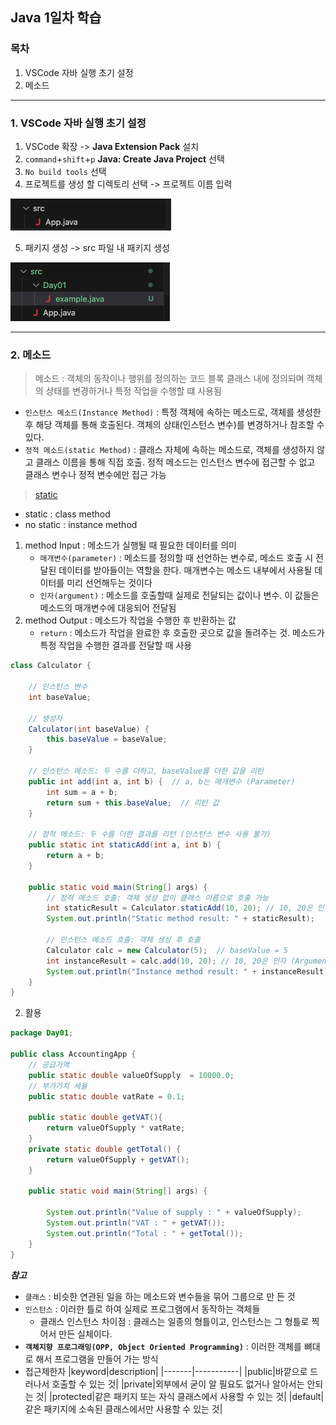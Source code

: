 ## Java 1일차 학습

### 목차
1. VSCode 자바 실행 초기 설정
2. 메소드
----

### 1. VSCode 자바 실행 초기 설정

1. VSCode 확장 -> **Java Extension Pack** 설치
2. `command`+`shift`+`p` **Java: Create Java Project** 선택
3. `No build tools` 선택 
4. 프로젝트를 생성 할 디렉토리 선택 -> 프로젝트 이름 입력

![img01_png](/images/markdown/Day01/img01.png)

5. 패키지 생성 -> src 파일 내 패키지 생성

![img02_png](/images/markdown/Day01/img02.png)

---

### 2. 메소드
> 메소드 : 객체의 동작이나 행위를 정의하는 코드 블록
> 클래스 내에 정의되며 객체의 상태를 변경하거나 특정 작업을 수행할 떄 사용됨
- `인스턴스 메소드(Instance Method)` : 특정 객체에 속하는 메소드로, 객체를 생성한 후 해당 객체를 통해 호출된다. 객체의 상태(인스턴스 변수)를 변경하거나 참조할 수 있다.
- `정적 메소드(static Method)` : 클래스 자체에 속하는 메소드로, 객체를 생성하지 않고 클래스 이름을 통해 직접 호출. 정적 메소드는 인스턴스 변수에 접근할 수 없고 클래스 변수나 정적 변수에만 접근 가능
> [static]()
- static : class method
- no static : instance method
1. method Input : 메소드가 실행될 때 필요한 데이터를 의미
    - `매개변수(parameter)` : 메소드를 정의할 때 선언하는 변수로, 메소드 호출 시 전달된 데이터를 받아들이는 역할을 한다. 매개변수는 메소드 내부에서 사용될 데이터를 미리 선언해두는 것이다
    - `인자(argument)` : 메소드를 호출할때 실제로 전달되는 값이나 변수. 이 값들은 메소드의 매개변수에 대응되어 전달됨
2. method Output : 메소드가 작업을 수행한 후 반환하는 값
    - `return` : 메소드가 작업을 완료한 후 호출한 곳으로 값을 돌려주는 것. 메소드가 특정 작업을 수행한 결과를 전달할 때 사용


```java
class Calculator {

    // 인스턴스 변수
    int baseValue;

    // 생성자
    Calculator(int baseValue) {
        this.baseValue = baseValue;
    }

    // 인스턴스 메소드: 두 수를 더하고, baseValue를 더한 값을 리턴
    public int add(int a, int b) {  // a, b는 매개변수 (Parameter)
        int sum = a + b;
        return sum + this.baseValue;  // 리턴 값
    }

    // 정적 메소드: 두 수를 더한 결과를 리턴 (인스턴스 변수 사용 불가)
    public static int staticAdd(int a, int b) {
        return a + b;
    }

    public static void main(String[] args) {
        // 정적 메소드 호출: 객체 생성 없이 클래스 이름으로 호출 가능
        int staticResult = Calculator.staticAdd(10, 20); // 10, 20은 인자 (Argument)
        System.out.println("Static method result: " + staticResult);

        // 인스턴스 메소드 호출: 객체 생성 후 호출
        Calculator calc = new Calculator(5);  // baseValue = 5
        int instanceResult = calc.add(10, 20); // 10, 20은 인자 (Argument)
        System.out.println("Instance method result: " + instanceResult);
    }
}

```

2. 활용
```java
package Day01;

public class AccountingApp {
    // 공급가액
    public static double valueOfSupply  = 10000.0;
    // 부가가치 세율
    public static double vatRate = 0.1;

    public static double getVAT(){
        return valueOfSupply * vatRate;
    }
    private static double getTotal() {
        return valueOfSupply + getVAT();
    }

    public static void main(String[] args) {

        System.out.println("Value of supply : " + valueOfSupply);
        System.out.println("VAT : " + getVAT());
        System.out.println("Total : " + getTotal());
    }
}
```

***참고***
- `클래스` : 비슷한 연관된 일을 하는 메소드와 변수들을 묶어 그룹으로 만 든 것
- `인스턴스` : 이러한 틀로 하여 실제로 프로그램에서 동작하는 객체들
     -  클래스 인스턴스 차이점 : 클래스는 일종의 형틀이고, 인스턴스는 그 형틀로 찍어서 만든 실체이다.
- **`객체지향 프로그래밍(OPP, Object Oriented Programming)`** : 이러한 객체를 뼈대로 해서 프로그램을 만들어 가는 방식
-  접근제한자
    |keyword|description|
    |-------|-----------|
    |public|바깥으로 드러나서 호출할 수 있는 것|
    |private|외부에서 굳이 알 필요도 없거나 알아서는 안되는 것|
    |protected|같은 패키지 또는 자식 클래스에서 사용할 수 있는 것|
    |default|같은 패키지에 소속된 클래스에서만 사용할 수 있는 것|
